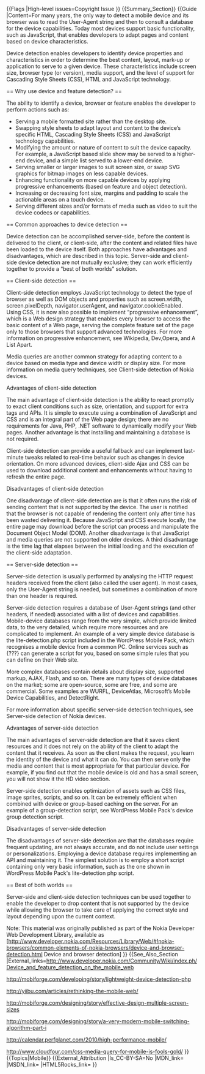 {{Flags
|High-level issues=Copyright Issue
}}
{{Summary_Section}}
{{Guide
|Content=For many years, the only way to detect a mobile device and its browser was to read the User-Agent string and then to consult a database for the device capabilities. Today most devices support basic functionality, such as JavaScript, that enables developers to adapt pages and content based on device characteristics.

Device detection enables developers to identify device properties and characteristics in order to determine the best content, layout, mark-up or application to serve to a given device. These characteristics include screen size, browser type (or version), media support, and the level of support for Cascading Style Sheets (CSS), HTML and JavaScript technology.

== Why use device and feature detection? ==

The ability to identify a device, browser or feature enables the developer to perform actions such as:

* Serving a mobile formatted site rather than the desktop site.
* Swapping style sheets to adapt layout and content to the device’s specific HTML, Cascading Style Sheets (CSS) and JavaScript technology capabilities.
* Modifying the amount or nature of content to suit the device capacity. For example, a JavaScript based slide show may be served to a higher-end device, and a simple list served to a lower-end device.
* Serving smaller or larger images to suit screen size, or swap SVG graphics for bitmap images on less capable devices.
* Enhancing functionality on more capable devices by applying progressive enhancements (based on feature and object detection).
* Increasing or decreasing font size, margins and padding to scale the actionable areas on a touch device.
* Serving different sizes and/or formats of media such as video to suit the device codecs or capabilities.

== Common approaches to device detection ==

Device detection can be accomplished server-side, before the content is delivered to the client, or client-side, after the content and related files have been loaded to the device itself. Both approaches have advantages and disadvantages, which are described in this topic. Server-side and client-side device detection are not mutually exclusive; they can work efficiently together to provide a “best of both worlds” solution.

== Client-side detection ==

Client-side detection employs JavaScript technology to detect the type of browser as well as DOM objects and properties such as screen.width, screen.pixelDepth, navigator.userAgent, and navigator.cookieEnabled. Using CSS, it is now also possible to implement “progressive enhancement”, which is a Web design strategy that enables every browser to access the basic content of a Web page, serving the complete feature set of the page only to those browsers that support advanced technologies. For more information on progressive enhancement, see Wikipedia, Dev,Opera, and A List Apart.

Media queries are another common strategy for adapting content to a device based on media type and device width or display size. For more information on media query techniques, see Client-side detection of Nokia devices.

Advantages of client-side detection

The main advantage of client-side detection is the ability to react promptly to exact client conditions such as size, orientation, and support for extra tags and APIs. It is simple to execute using a combination of JavaScript and CSS and is an integral part of the Web page design; there are no requirements for Java, PHP, .NET software to dynamically modify your Web pages. Another advantage is that installing and maintaining a database is not required.

Client-side detection can provide a useful fallback and can implement last-minute tweaks related to real-time behavior such as changes in device orientation. On more advanced devices, client-side Ajax and CSS can be used to download additional content and enhancements without having to refresh the entire page.

Disadvantages of client-side detection

One disadvantage of client-side detection are is that it often runs the risk of sending content that is not supported by the device. The user is notified that the browser is not capable of rendering the content only after time has been wasted delivering it. Because JavaScript and CSS execute locally, the entire page may download before the script can process and manipulate the Document Object Model (DOM). Another disadvantage is that JavaScript and media queries are not supported on older devices. A third disadvantage is the time lag that elapses between the initial loading and the execution of the client-side adaptation.

== Server-side detection ==

Server-side detection is usually performed by analysing the HTTP request headers received from the client (also called the user agent). In most cases, only the User-Agent string is needed, but sometimes a combination of more than one header is required.

Server-side detection requires a database of User-Agent strings (and other headers, if needed) associated with a list of devices and capabilities. Mobile-device databases range from the very simple, which provide limited data, to the very detailed, which require more resources and are complicated to implement. An example of a very simple device database is the lite-detection.php script included in the WordPress Mobile Pack, which recognises a mobile device from a common PC. Online services such as {???} can generate a script for you, based on some simple rules that you can define on their Web site.

More complex databases contain details about display size, supported markup, AJAX, Flash, and so on. There are many types of device databases on the market; some are open-source, some are free, and some are commercial. Some examples are WURFL, DeviceAtlas, Microsoft’s Mobile Device Capabilities, and DetectRight.

For more information about specific server-side detection techniques, see Server-side detection of Nokia devices.

Advantages of server-side detection

The main advantages of server-side detection are that it saves client resources and it does not rely on the ability of the client to adapt the content that it receives. As soon as the client makes the request, you learn the identity of the device and what it can do. You can then serve only the media and content that is most appropriate for that particular device. For example, if you find out that the mobile device is old and has a small screen, you will not show it the HD video section.

Server-side detection enables optimization of assets such as CSS files, image sprites, scripts, and so on. It can be extremely efficient when combined with device or group-based caching on the server. For an example of a group-detection script, see WordPress Mobile Pack's device group detection script.

Disadvantages of server-side detection

The disadvantages of server-side detection are that the databases require frequent updating, are not always accurate, and do not include user settings or personalizations. Employing a device database requires implementing an API and maintaining it. The simplest solution is to employ a short script containing only very basic information, such as the one shown in WordPress Mobile Pack's lite-detection php script.


== Best of both worlds ==

Server-side and client-side detection techniques can be used together to enable the developer to drop content that is not supported by the device while allowing the browser to take care of applying the correct style and layout depending upon the current context.

Note: This material was originally published as part of the Nokia Developer Web Development Library, available as [http://www.developer.nokia.com/Resources/Library/Web/#!nokia-browsers/common-elements-of-nokia-browsers/device-and-browser-detection.html Device and browser detection]
}}
{{See_Also_Section
|External_links=http://www.developer.nokia.com/Community/Wiki/index.ph/Device_and_feature_detection_on_the_mobile_web

http://mobiforge.com/developing/story/lightweight-device-detection-php

http://yiibu.com/articles/rethinking-the-mobile-web/

http://mobiforge.com/designing/story/effective-design-multiple-screen-sizes

http://mobiforge.com/designing/story/a-very-modern-mobile-switching-algorithm-part-i

http://calendar.perfplanet.com/2010/high-performance-mobile/

http://www.cloudfour.com/css-media-query-for-mobile-is-fools-gold/
}}
{{Topics|Mobile}}
{{External_Attribution
|Is_CC-BY-SA=No
|MDN_link=
|MSDN_link=
|HTML5Rocks_link=
}}